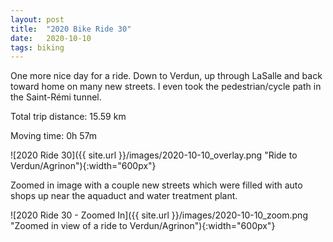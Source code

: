 ```yaml
---
layout: post
title:  "2020 Bike Ride 30"
date:   2020-10-10
tags: biking
---
```


One more nice day for a ride. Down to Verdun, up through LaSalle and back toward home on many new streets. I even took the pedestrian/cycle path in the Saint-Rémi tunnel.

Total trip distance: 15.59 km

Moving time: 0h 57m

![2020 Ride 30]({{ site.url }}/images/2020-10-10_overlay.png "Ride to Verdun/Agrinon"){:width="600px"}

Zoomed in image with a couple new streets which were filled with auto shops up near the aquaduct and water treatment plant.

![2020 Ride 30 - Zoomed In]({{ site.url }}/images/2020-10-10_zoom.png "Zoomed in view of a ride to Verdun/Agrinon"){:width="600px"}
